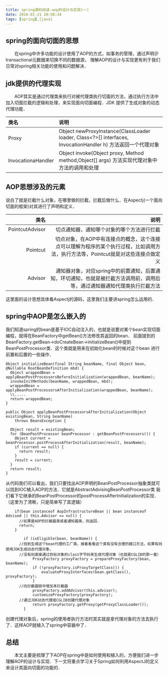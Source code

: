 ```yaml
---
title: spring源码阅读-aop的设计与实现(一)
date: 2018-01-21 20:58:34
tags: [spring],[java]
---
```

## spring的面向切面的思想
　　在spring中许多功能的设计使用了AOP的方式，如事务的管理，通过声明＠transactional元数据来切换不同的数据源，
理解AOP的设计与实现更有利于我们日常对spring相关功能的使用和问题解决．
## jdk提供的代理实现
　　AOP其实是通过代理类来执行对被代理类执行切面的方法，通过执行方法中加入切面拦截的逻辑和处理，来实现面向切面编程．JDK
提供了生成对象的动态代理功能．<!--more-->

|类名|说明|
|:---|:--|
|Proxy|Object newProxyInstance(ClassLoader loader, Class<?>[] interfaces, InvocationHandler h) 方法返回一个代理对象|
|InvocationaHandler|Object invoke(Object proxy, Method method,Object[] args) 方法实现代理对象中方法的调用和处理|

## AOP思想涉及的元素
  说白了就是拦截什么对象，在哪里做的拦截，拦截后做什么．在Aspectj(一个面向切面的框架)对其进行了声明和定义．

|类名|说明|
|---:|--:|
|PointcutAdvisor|切点通知器，通知哪个对象的哪个方法进行拦截|
|Pointcut|切点对象，在AOP中有连接点的概念，这个连接点可以理解为程序的某个执行过程，比如调用方法，执行方法等，Pointcut就是对这些连接点做定义|
|Advisor|通知器对象，对应spring中的前置通知，后置通知，环切通知，也就是被拦截方法调用前，调用后等，通过通知器通知代理类执行拦截方法|
这里面的设计思想具体看Aspectj的源码，这里我们主要讲spring怎么运用的．

## spring中AOP是怎么嵌入的
  我们知道spring的bean是基于IOC自动注入的，也就是说要对某个bean实现切面编程，就得在BeanFactory中getBean()方法修改其返回的bean．
前面提到的BeanFactory.getBean->doCreateBean->initializeBean()中提到BeanPostProcessor类．这个类就是用来在初始化bean的时候对这个bean
进行前置和后置的一些操作．
```
Object initializeBean(final String beanName, final Object bean, @Nullable RootBeanDefinition mbd) {
  Object wrappedBean = applyBeanPostProcessorsBeforeInitialization(wrappedBean, beanName);
  invokeInitMethods(beanName, wrappedBean, mbd);
  wrappedBean = applyBeanPostProcessorsAfterInitialization(wrappedBean, beanName);
  \\.....
  return wrappedBean;
}

public Object applyBeanPostProcessorsAfterInitialization(Object existingBean, String beanName)
    throws BeansException {

  Object result = existingBean;
  for (BeanPostProcessor beanProcessor : getBeanPostProcessors()) {
    Object current = beanProcessor.postProcessAfterInitialization(result, beanName);
    if (current == null) {
      return result;
    }
    result = current;
  }
  return result;
}
```
从代码我们可以看出，我们只要找出AOP声明的BeanPostProcessor抽象类就可以找到IOC植入AOP的方法．它就是AbstractAdvisingBeanPostProcessor类
我们看下它继承的BeanPostProcessor的postProcessAfterInitialization的实现．（这里为了清晰，只是简单写了其逻辑）
```
    if(bean instanceof AopInfrastructureBean || bean instanceof Advised || this.Advisor == null) {
      //如果是AOP的拦截器类或者通知器类，则返回．
      return;
    }

		if (isEligible(bean, beanName)) {
      //找到生成这个bean代理的工厂类，接着看看这个类有没有合理的接口方法，如果有则使用JDK生成动态代理对象，
      //没有则直接通过目标对象的class字节码来生成代理对象（也就是CGLIB的那一套）
			ProxyFactory proxyFactory = prepareProxyFactory(bean, beanName);
			if (!proxyFactory.isProxyTargetClass()) {
				evaluateProxyInterfaces(bean.getClass(), proxyFactory);
			}
      //向拦截器链中增加本拦截器
			proxyFactory.addAdvisor(this.advisor);
			customizeProxyFactory(proxyFactory);
      //通过JDK动态代理或CGLIB创建代理对象
			return proxyFactory.getProxy(getProxyClassLoader());
		}

```
创建代理对象后，spring的使用者执行方法时其实就是拿代理对象的方法去执行了．这样AOP就植入了spring中容器中了．

## 总结
　　本文主要是梳理了下AOP在spring中是如何使用和植入的，方便我们进一步理解AOP的设计与实现．下一文将重点学习关于Spring如何利用AspectJ的定义来设计其面向切面的功能的．

